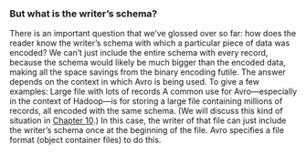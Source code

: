 ### But what is the writer’s schema? 
There is an important question that we’ve glossed over so far: how does the reader know the writer’s
schema with which a particular piece of data was encoded? We can’t just include the entire schema
with every record, because the schema would likely be much bigger than the encoded data, making all
the space savings from the binary encoding futile. The answer depends on the context in which Avro is being used. To give a few examples: Large file with lots of records 
A common use for Avro—especially in the context of Hadoop—is for storing a large file
containing millions of records, all encoded with the same schema. (We will discuss this kind of
situation in [Chapter 10](ch10.html#ch_batch).) In this case, the writer of that file can just include the writer’s
schema once at the beginning of the file. Avro specifies a file format (object container files) to
do this.